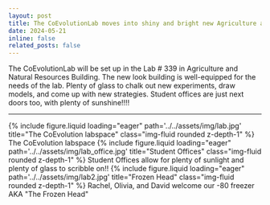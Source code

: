 ```yaml
---
layout: post
title: The CoEvolutionLab moves into shiny and bright new Agriculture and Natural Resources Building
date: 2024-05-21 
inline: false
related_posts: false
---
```


The CoEvolutionLab will be set up in the Lab # 339 in Agriculture and Natural Resources Building. The new look building is well-equipped for the needs of the lab. Plenty of glass to chalk out new experiments, draw models, and come up with new strategies. Student offices are just next doors too, with plenty of sunshine!!!!

---


{% include figure.liquid loading="eager" path='../../assets/img/lab.jpg' title="The CoEvolution labspace" class="img-fluid rounded z-depth-1" %}
The CoEvolution labspace
{% include figure.liquid loading="eager" path='../../assets/img/lab_office.jpg' title="Student Offices" class="img-fluid rounded z-depth-1" %}
Student Offices allow for plenty of sunlight and plenty of glass to scribble on!!
{% include figure.liquid loading="eager" path='../../assets/img/lab2.jpg' title="Frozen Head" class="img-fluid rounded z-depth-1" %}
Rachel, Olivia, and David welcome our -80 freezer AKA "The Frozen Head"
